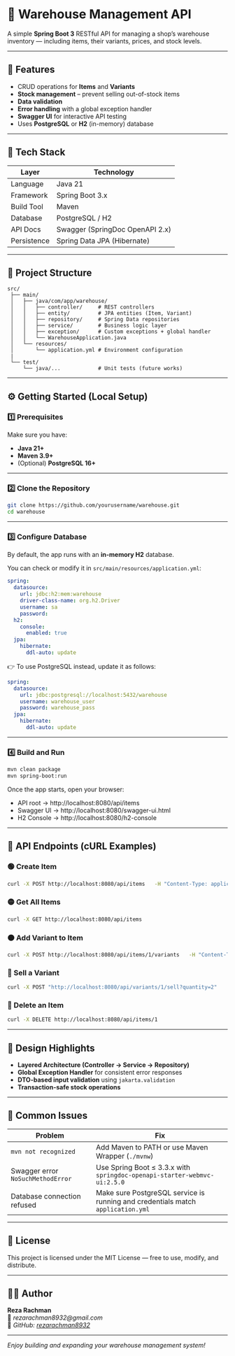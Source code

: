 # 🏪 Warehouse Management API

A simple **Spring Boot 3** RESTful API for managing a shop’s warehouse inventory — including items, their variants, prices, and stock levels.

---

## 🚀 Features

- CRUD operations for **Items** and **Variants**
- **Stock management** – prevent selling out-of-stock items
- **Data validation**
- **Error handling** with a global exception handler
- **Swagger UI** for interactive API testing
- Uses **PostgreSQL** or **H2** (in-memory) database

---

## 🧩 Tech Stack

| Layer | Technology |
|-------|-------------|
| Language | Java 21 |
| Framework | Spring Boot 3.x |
| Build Tool | Maven |
| Database | PostgreSQL / H2 |
| API Docs | Swagger (SpringDoc OpenAPI 2.x) |
| Persistence | Spring Data JPA (Hibernate) |

---

## 📁 Project Structure

```
src/
 ├── main/
 │   ├── java/com/app/warehouse/
 │   │   ├── controller/     # REST controllers
 │   │   ├── entity/         # JPA entities (Item, Variant)
 │   │   ├── repository/     # Spring Data repositories
 │   │   ├── service/        # Business logic layer
 │   │   ├── exception/      # Custom exceptions + global handler
 │   │   └── WarehouseApplication.java
 │   └── resources/
 │       └── application.yml # Environment configuration
 |
 └── test/
     └── java/...            # Unit tests (future works)
```

---

## ⚙️ Getting Started (Local Setup)

### 1️⃣ Prerequisites
Make sure you have:
- **Java 21+**
- **Maven 3.9+**
- (Optional) **PostgreSQL 16+**

---

### 2️⃣ Clone the Repository

```bash
git clone https://github.com/yourusername/warehouse.git
cd warehouse
```

---

### 3️⃣ Configure Database

By default, the app runs with an **in-memory H2** database.

You can check or modify it in `src/main/resources/application.yml`:

```yaml
spring:
  datasource:
    url: jdbc:h2:mem:warehouse
    driver-class-name: org.h2.Driver
    username: sa
    password:
  h2:
    console:
      enabled: true
  jpa:
    hibernate:
      ddl-auto: update
```

👉 To use PostgreSQL instead, update it as follows:

```yaml
spring:
  datasource:
    url: jdbc:postgresql://localhost:5432/warehouse
    username: warehouse_user
    password: warehouse_pass
  jpa:
    hibernate:
      ddl-auto: update
```

---

### 4️⃣ Build and Run

```bash
mvn clean package
mvn spring-boot:run
```

Once the app starts, open your browser:
- API root → http://localhost:8080/api/items  
- Swagger UI → http://localhost:8080/swagger-ui.html  
- H2 Console → http://localhost:8080/h2-console  

---

## 🧪 API Endpoints (cURL Examples)

### 🟢 Create Item
```bash
curl -X POST http://localhost:8080/api/items   -H "Content-Type: application/json"   -d '{"name":"T-Shirt","description":"Cotton shirt"}'
```

### 🟡 Get All Items
```bash
curl -X GET http://localhost:8080/api/items
```

### 🟠 Add Variant to Item
```bash
curl -X POST http://localhost:8080/api/items/1/variants   -H "Content-Type: application/json"   -d '{"color":"Red","size":"M","price":199000,"stock":10}'
```

### 🔵 Sell a Variant
```bash
curl -X POST "http://localhost:8080/api/variants/1/sell?quantity=2"
```

### 🔴 Delete an Item
```bash
curl -X DELETE http://localhost:8080/api/items/1
```

---

## 🧠 Design Highlights

- **Layered Architecture (Controller → Service → Repository)**  
- **Global Exception Handler** for consistent error responses  
- **DTO-based input validation** using `jakarta.validation`  
- **Transaction-safe stock operations**

---

## 🧰 Common Issues

| Problem | Fix |
|----------|-----|
| `mvn not recognized` | Add Maven to PATH or use Maven Wrapper (`./mvnw`) |
| Swagger error `NoSuchMethodError` | Use Spring Boot ≤ 3.3.x with `springdoc-openapi-starter-webmvc-ui:2.5.0` |
| Database connection refused | Make sure PostgreSQL service is running and credentials match `application.yml` |

---

## 🧾 License

This project is licensed under the MIT License — free to use, modify, and distribute.

---

## 👨‍💻 Author

**Reza Rachman**  
📧 _rezarachman8932@gmail.com_  
💼 _GitHub: [rezarachman8932](https://github.com/rezarachman8932)_

---

_Enjoy building and expanding your warehouse management system!_

